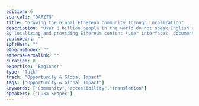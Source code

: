 ```yaml
---
edition: 6
sourceId: "QAFZTQ"
title: "Growing the Global Ethereum Community Through Localization"
description: "Over 6 billion people in the world do not speak English at all.
By localizing and providing Ethereum content (user interfaces, documentation, educational content, etc.) in different languages, we can dramatically increase our target audience and onboard more people to Ethereum, as well as make Ethereum education more accessible."
youtubeUrl: ""
ipfsHash: ""
ethernaIndex: ""
ethernaPermalink: ""
duration: 0
expertise: "Beginner"
type: "Talk"
track: "Opportunity & Global Impact"
tags: ["Opportunity & Global Impact"]
keywords: ["Community","accessibility","translation"]
speakers: ["Luka Kropec"]
---
```

